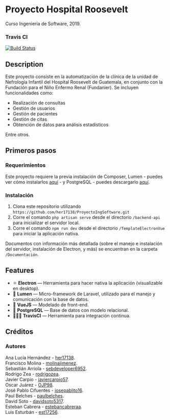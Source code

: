 # Proyecto Hospital Roosevelt

Curso Ingeniería de Software, 2019. <br />

### Travis CI
[![Build Status](https://travis-ci.org/her17138/ProyectoIngSoftware.svg?branch=master)](https://travis-ci.org/her17138/ProyectoIngSoftware)


## Description 

Este proyecto consiste en la automatización de la clínica de la unidad de Nefrología Infantil del Hospital Roosevelt de Guatemala, en conjunto con la Fundación para el Niño Enfermo Renal (Fundanier). Se incluyen funcionalidades como:
  - Realización de consultas
  - Gestión de usuarios
  - Gestión de pacientes
  - Gestión de citas
  - Obtención de datos para análisis estadísticos

Entre otros. 

## Primeros pasos

### Requerimientos 

Este proyecto requiere la previa instalación de Composer, Lumen - puedes ver cómo instalarlos [aquí](https://lumen.laravel.com/docs/6.x) - y PostgreSQL - puedes descargarlo [aquí](https://www.postgresql.org/download/).

### Instalación

1. Clona este repositorio utilizando `https://github.com/her17138/ProyectoIngSoftware.git`
2. Corre el comando `php artisan serve` desde el directorio `/backend-api` para inicializar el servidor local.<br />
3. Corre el comando `npm run dev` desde el directorio `/TemplateElectronVue` para iniciar la aplicación nativa.<br />

Documentos con información más detallada (sobre el manejo e instalación del servidor, instalación de Electron, y más) se encuentran en la carpeta `/Documentación`.

## Features
- ⚛ **Electron** — Herramienta para hacer nativa la aplicación (visualizable en desktop). 
- 🚀 **Lumen**  — Micro-framework de Laravel, utilizado para el manejo y comunicación con la base de datos. 
- 💅 **VueJS** — Modelado de front-end. 
- 🐘 **PostgreSQL** — Base de datos con modelo relacional. 
- 👨🏽‍🦰 **TravisCI** — Herramienta para integración continua. 

## Créditos

### Autores

Ana Lucía Hernández - [her17138](github.com/her17138). <br />
Francisco Molina - [molinajimenez](github.com/molinajimenez). <br />
Sebastián Arriola - [sebdeveloper6952](https://github.com/sebdeveloper6952). <br />
Rodrigo Zea - [rodrigozea](https://github.com/rodrigozea). <br />
Javier Carpio - [javiercarpio57](https://github.com/javiercarpio57). <br />
Oscar Juárez - [OJP98](https://github.com/OJP98). <br />
José Pablo Cifuentes - [josepablito16](https://github.com/josepablito16). <br />
Paul Belches - [paulbelches](https://github.com/paulbelches). <br />
David Soto - [davidsoto5317](https://github.com/davidsoto5317). <br />
Esteban Cabrera - [estebancabreraa](https://github.com/estebancabreraa). <br />
Luis Esturbán - [est17256](https://github.com/est17256). <br />

